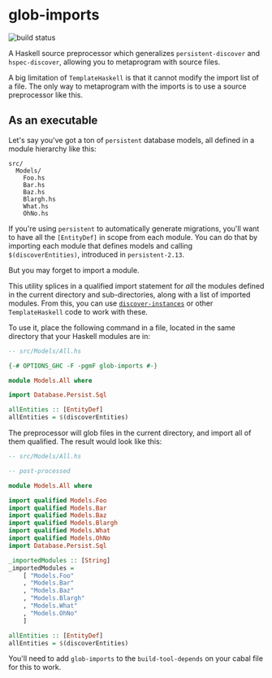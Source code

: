 # glob-imports

![build status](https://github.com/parsonsmatt/glob-imports/actions/workflows/haskell.yml/badge.svg)

A Haskell source  preprocessor which generalizes `persistent-discover` and
`hspec-discover`, allowing you to metaprogram with source files.

A big limitation of `TemplateHaskell` is that it cannot modify the import list
of a file. The only way to metaprogram with the imports is to use a source
preprocessor like this.


## As an executable

Let's say you've got a ton of `persistent` database models, all defined in a
module hierarchy like this:

```
src/
  Models/
    Foo.hs
    Bar.hs
    Baz.hs
    Blargh.hs
    What.hs
    OhNo.hs
```

If you're using `persistent` to automatically generate migrations, you'll want
to have all the `[EntityDef]` in scope from each module. You can do that by
importing each module that defines models and calling `$(discoverEntities)`,
introduced in `persistent-2.13`.

But you may forget to import a module.

This utility splices in a qualified import statement for *all* the modules defined in the
current directory and sub-directories, along with a list of imported modules. From this, you can use
[`discover-instances`](https://hackage.haskell.org/package/discover-instances)
or other `TemplateHaskell` code to work with these.

To use it, place the following command in a file, located in the same directory
that your Haskell modules are in:

```haskell
-- src/Models/All.hs

{-# OPTIONS_GHC -F -pgmF glob-imports #-}

module Models.All where

import Database.Persist.Sql

allEntities :: [EntityDef]
allEntities = $(discoverEntities)
```

The preprocessor will glob files in the current directory, and import all of
them qualified. The result would look like this:

```haskell
-- src/Models/All.hs

-- post-processed

module Models.All where

import qualified Models.Foo
import qualified Models.Bar
import qualified Models.Baz
import qualified Models.Blargh
import qualified Models.What
import qualified Models.OhNo
import Database.Persist.Sql

_importedModules :: [String]
_importedModules =
    [ "Models.Foo"
    , "Models.Bar"
    , "Models.Baz"
    , "Models.Blargh"
    , "Models.What"
    , "Models.OhNo"
    ]

allEntities :: [EntityDef]
allEntities = $(discoverEntities)
```

You'll need to add `glob-imports` to the `build-tool-depends` on your cabal file
for this to work.
